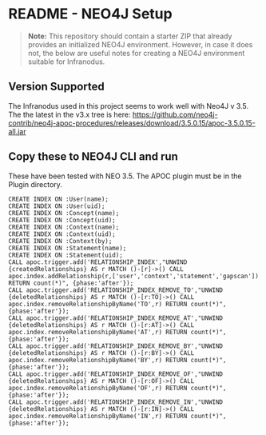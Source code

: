 # README - NEO4J Setup

> **Note:** This repository should contain a starter ZIP that already provides an initialized NEO4J environment. However, in case it does not, the below are useful notes for creating a NEO4J environment suitable for Infranodus.

## Version Supported

The Infranodus used in this project seems to work well with Neo4J v 3.5. The the latest in the v3.x tree is here:
https://github.com/neo4j-contrib/neo4j-apoc-procedures/releases/download/3.5.0.15/apoc-3.5.0.15-all.jar

## Copy these to NEO4J CLI and run

These have been tested with NEO 3.5.
The APOC plugin must be in the Plugin directory.

```text
CREATE INDEX ON :User(name);
CREATE INDEX ON :User(uid);
CREATE INDEX ON :Concept(name);
CREATE INDEX ON :Concept(uid);
CREATE INDEX ON :Context(name);
CREATE INDEX ON :Context(uid);
CREATE INDEX ON :Context(by);
CREATE INDEX ON :Statement(name);
CREATE INDEX ON :Statement(uid);
CALL apoc.trigger.add('RELATIONSHIP_INDEX',"UNWIND {createdRelationships} AS r MATCH ()-[r]->() CALL apoc.index.addRelationship(r,['user','context','statement','gapscan']) RETURN count(*)", {phase:'after'});
CALL apoc.trigger.add('RELATIONSHIP_INDEX_REMOVE_TO',"UNWIND {deletedRelationships} AS r MATCH ()-[r:TO]->() CALL apoc.index.removeRelationshipByName('TO',r) RETURN count(*)", {phase:'after'});
CALL apoc.trigger.add('RELATIONSHIP_INDEX_REMOVE_AT',"UNWIND {deletedRelationships} AS r MATCH ()-[r:AT]->() CALL apoc.index.removeRelationshipByName('AT',r) RETURN count(*)", {phase:'after'});
CALL apoc.trigger.add('RELATIONSHIP_INDEX_REMOVE_BY',"UNWIND {deletedRelationships} AS r MATCH ()-[r:BY]->() CALL apoc.index.removeRelationshipByName('BY',r) RETURN count(*)", {phase:'after'});
CALL apoc.trigger.add('RELATIONSHIP_INDEX_REMOVE_OF',"UNWIND {deletedRelationships} AS r MATCH ()-[r:OF]->() CALL apoc.index.removeRelationshipByName('OF',r) RETURN count(*)", {phase:'after'});
CALL apoc.trigger.add('RELATIONSHIP_INDEX_REMOVE_IN',"UNWIND {deletedRelationships} AS r MATCH ()-[r:IN]->() CALL apoc.index.removeRelationshipByName('IN',r) RETURN count(*)", {phase:'after'});
```
